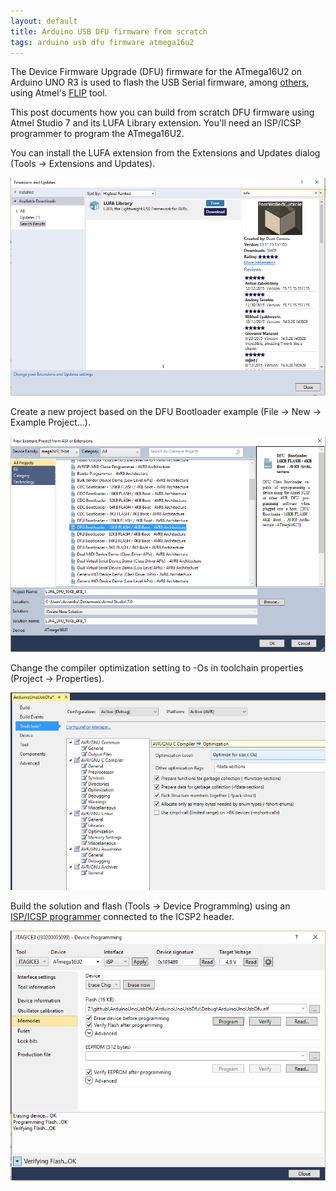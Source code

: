 ```yaml
---
layout: default
title: Arduino USB DFU firmware from scratch
tags: arduino usb dfu firmware atmega16u2
---
```


The Device Firmware Upgrade (DFU) firmware for the ATmega16U2 on Arduino UNO R3 is used to flash the USB Serial firmware, among [others](https://www.arduino.cc/en/Hacking/MidiWith8U2Firmware), using Atmel's [FLIP](http://www.microchip.com/developmenttools/productdetails.aspx?partno=flip) tool.

This post documents how you can build from scratch DFU firmware using Atmel Studio 7 and its LUFA Library extension. You'll need an ISP/ICSP programmer to program the ATmega16U2.

You can install the LUFA extension from the Extensions and Updates dialog (Tools -> Extensions and Updates).

![Install LUFA Extension](/assets/img/atmel-studio-install-lufa.png)

Create a new project based on the DFU Bootloader example (File -> New -> Example Project...).

![DFU LUFA Example in Atmel Studio](/assets/img/atmel-studio-dfu-lufa-example.png)

Change the compiler optimization setting to -Os in toolchain properties (Project -> Properties).

![Optimize for Size Configuration](/assets/img/atmel-studio-optimize-for-size-dfu.png)

Build the solution and flash (Tools -> Device Programming) using an [ISP/ICSP programmer](https://delog.wordpress.com/2016/08/05/arduino-uno-bootloader-programming-using-jtagice-mkii/) connected to the ICSP2 header.

![Device Programming](/assets/img/atmel-studio-device-programming-dfu.png)
